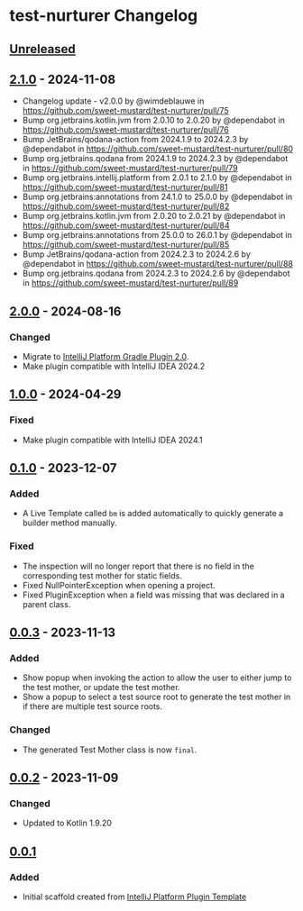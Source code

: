 <!-- Keep a Changelog guide -> https://keepachangelog.com -->

# test-nurturer Changelog

## [Unreleased]

## [2.1.0] - 2024-11-08

- Changelog update - v2.0.0 by @wimdeblauwe in https://github.com/sweet-mustard/test-nurturer/pull/75
- Bump org.jetbrains.kotlin.jvm from 2.0.10 to 2.0.20 by @dependabot in https://github.com/sweet-mustard/test-nurturer/pull/76
- Bump JetBrains/qodana-action from 2024.1.9 to 2024.2.3 by @dependabot in https://github.com/sweet-mustard/test-nurturer/pull/80
- Bump org.jetbrains.qodana from 2024.1.9 to 2024.2.3 by @dependabot in https://github.com/sweet-mustard/test-nurturer/pull/79
- Bump org.jetbrains.intellij.platform from 2.0.1 to 2.1.0 by @dependabot in https://github.com/sweet-mustard/test-nurturer/pull/81
- Bump org.jetbrains:annotations from 24.1.0 to 25.0.0 by @dependabot in https://github.com/sweet-mustard/test-nurturer/pull/82
- Bump org.jetbrains.kotlin.jvm from 2.0.20 to 2.0.21 by @dependabot in https://github.com/sweet-mustard/test-nurturer/pull/84
- Bump org.jetbrains:annotations from 25.0.0 to 26.0.1 by @dependabot in https://github.com/sweet-mustard/test-nurturer/pull/85
- Bump JetBrains/qodana-action from 2024.2.3 to 2024.2.6 by @dependabot in https://github.com/sweet-mustard/test-nurturer/pull/88
- Bump org.jetbrains.qodana from 2024.2.3 to 2024.2.6 by @dependabot in https://github.com/sweet-mustard/test-nurturer/pull/89

## [2.0.0] - 2024-08-16

### Changed

- Migrate
  to [IntelliJ Platform Gradle Plugin 2.0](https://blog.jetbrains.com/platform/2024/07/intellij-platform-gradle-plugin-2-0/).
- Make plugin compatible with IntelliJ IDEA 2024.2

## [1.0.0] - 2024-04-29

### Fixed

- Make plugin compatible with IntelliJ IDEA 2024.1

## [0.1.0] - 2023-12-07

### Added

- A Live Template called `bm` is added automatically to quickly generate a builder method manually.

### Fixed

- The inspection will no longer report that there is no field in the corresponding test mother for
  static fields.
- Fixed NullPointerException when opening a project.
- Fixed PluginException when a field was missing that was declared in a parent class.

## [0.0.3] - 2023-11-13

### Added

- Show popup when invoking the action to allow the user to either jump to the test mother, or update
  the test mother.
- Show a popup to select a test source root to generate the test mother in if there are multiple
  test source roots.

### Changed

- The generated Test Mother class is now `final`.

## [0.0.2] - 2023-11-09

### Changed

- Updated to Kotlin 1.9.20

## [0.0.1]

### Added

- Initial scaffold created
  from [IntelliJ Platform Plugin Template](https://github.com/JetBrains/intellij-platform-plugin-template)

[Unreleased]: https://github.com/sweet-mustard/test-nurturer/compare/v2.1.0...HEAD
[2.1.0]: https://github.com/sweet-mustard/test-nurturer/compare/v2.0.0...v2.1.0
[2.0.0]: https://github.com/sweet-mustard/test-nurturer/compare/v1.0.0...v2.0.0
[1.0.0]: https://github.com/sweet-mustard/test-nurturer/compare/v0.1.0...v1.0.0
[0.1.0]: https://github.com/sweet-mustard/test-nurturer/compare/v0.0.3...v0.1.0
[0.0.3]: https://github.com/sweet-mustard/test-nurturer/compare/v0.0.2...v0.0.3
[0.0.2]: https://github.com/sweet-mustard/test-nurturer/compare/v0.0.1...v0.0.2
[0.0.1]: https://github.com/sweet-mustard/test-nurturer/commits/v0.0.1
